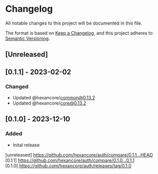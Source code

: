 # Changelog

All notable changes to this project will be documented in this file.

The format is based on [Keep a Changelog](https://keepachangelog.com/en/1.0.0/),
and this project adheres to [Semantic Versioning](https://semver.org/spec/v2.0.0.html).

## [Unreleased]

## [0.1.1] - 2023-02-02

### Changed

- Updated @hexancore/common@0.13.2
- Updated @hexancore/core@0.13.2

## [0.1.0] - 2023-12-10

### Added

- Inital release

[unreleased] https://github.com/hexancore/auth/compare/0.1.1...HEAD  
[0.1.1] https://github.com/hexancore/auth/compare/0.1.0...0.1.1   
[0.1.0] https://github.com/hexancore/auth/releases/tag/0.1.0   
